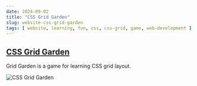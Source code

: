 ```yaml
---
date: 2024-09-02
title: "CSS Grid Garden"
slug: website-css-grid-garden
tags: [ website, learning, fun, css, css-grid, game, web-development ]
---
```




## [CSS Grid Garden][1]

Grid Garden is a game for learning CSS grid layout.

![CSS Grid Garden][2]



  [1]: https://cssgridgarden.com/
  [2]: https://github.com/thomaspark/gridgarden/raw/master/images/screenshot.png
